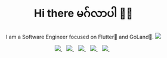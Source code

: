 <h1 align='center'>Hi there မဂ်လာပါ 👋🏾 </h1>

<p align='center'>I am a Software Engineer focused on Flutter💙 and GoLand💛. <img src="https://gpvc.arturio.dev/Saw-YanLinOo" /></p>


<p align='center'>
<a href="mailto:yly80103@gmail.com">
  <img src="https://img.shields.io/badge/email me-%23D14836.svg?&style=for-the-badge&logo=gmail&logoColor=white" />
</a>&nbsp;&nbsp;
<a href="https://twitter.com/SawYanlinOo1">
  <img src="https://img.shields.io/badge/twitter-%231DA1F2.svg?&style=for-the-badge&logo=twitter&logoColor=white" />
</a>&nbsp;&nbsp;
<a href="https://www.linkedin.com/in/saw-yan-lin-oo-57903a1a5/">
  <img src="https://img.shields.io/badge/linkedin-%230077B5.svg?&style=for-the-badge&logo=linkedin&logoColor=white" />
</a>&nbsp;&nbsp;
<a href="https://www.facebook.com/profile.php?id=100016791254458">
  <img src="https://img.shields.io/badge/facebook-%230077B5.svg?&style=for-the-badge&logo=facebook&logoColor=white" />
</a>&nbsp;&nbsp;
<!--
<a href="https://www.twitch.tv/Saw-YanLinOo">
  <img src="https://img.shields.io/badge/twitch-%236441a5.svg?&style=for-the-badge&logo=twitch&logoColor=white" />
</a>&nbsp;&nbsp;
-->
<a href="https://medium.com/@yan_yan">
  <img src="https://img.shields.io/badge/medium-%2312100E.svg?&style=for-the-badge&logo=medium&logoColor=white" />
</a>&nbsp;&nbsp;

<!-- <a href="http://wa.me/22961701427?text=Hello Jide">
  <img src="https://img.shields.io/badge/whatsapp-%34B7F1.svg?&style=for-the-badge&logo=whatsapp&logoColor=white" />
</a>&nbsp;&nbsp; -->

<!--
<a href="https://www.youtube.com/channel/UCDKCzyQaoyH9pzAvLyCydmw">
  <img src="https://img.shields.io/badge/youtube-%23D14836.svg?&style=for-the-badge&logo=youtube&logoColor=white" />
</a> 
-->

<!-- ![Snake animation](gitartwork.svg)
</p> -->



<!--
<img src="https://github-readme-stats.vercel.app/api?username=Saw-YanLinOo&&show_icons=true&title_color=ffffff&icon_color=bb2acf&text_color=daf7dc&bg_color=191919">
-->



<!--
<p align='center'>
  <a href="https://stackoverflow.com/users/19269975/yanyan">
  <img src="https://img.shields.io/stackexchange/stackoverflow/r/19269975?style=for-the-badge" />
</a>&nbsp;&nbsp;
</p>
-->



<!--
</p>
<p align='center'>
<a href="https://stackoverflow.com/users/19269975/yanyan"><img src="https://stackoverflow.com/users/flair/19269975.png" width="208" height="58" alt="profile for Yan Yan at Stack Overflow, Q&amp;A for professional and enthusiast programmers" title="profile for Yan Yan at Stack Overflow, Q&amp;A for professional and enthusiast programmers"></a>&nbsp;&nbsp;
</p>
-->

<!--
**Saw-YanLinOo/Saw-YanLinOo** is a ✨ _special_ ✨ repository because its `README.md` (this file) appears on your GitHub profile.

Here are some ideas to get you started:

- 🔭 I’m currently working on ...
- 🌱 I’m currently learning ...
- 👯 I’m looking to collaborate on ...
- 🤔 I’m looking for help with ...
- 💬 Ask me about ...
- 📫 How to reach me: ...
- 😄 Pronouns: ...
- ⚡ Fun fact: ...
-->
